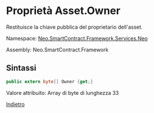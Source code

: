 # Proprietà Asset.Owner

Restituisce la chiave pubblica del proprietario dell'asset.

Namespace: [Neo.SmartContract.Framework.Services.Neo](../../neo.md)

Assembly: Neo.SmartContract.Framework

## Sintassi

```c#
public extern byte[] Owner {get;}
```

Valore attribuito: Array di byte di lunghezza 33



[Indietro](../Asset.md)
